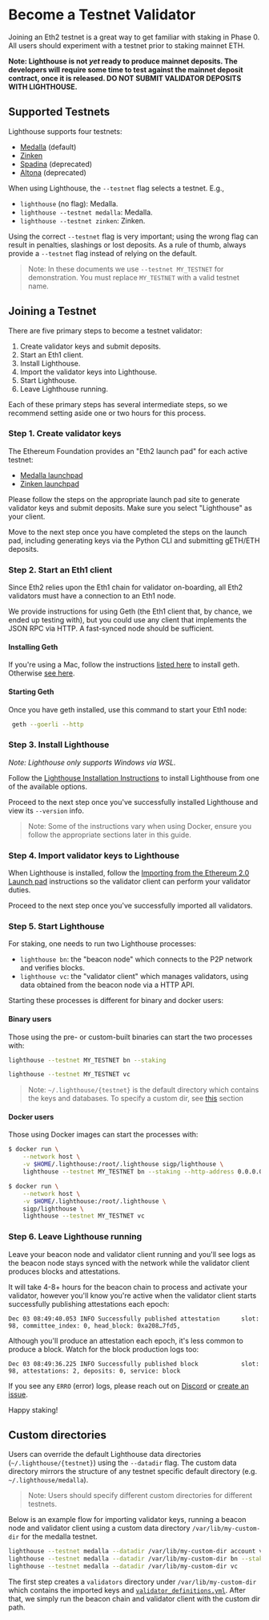 # Become a Testnet Validator

Joining an Eth2 testnet is a great way to get familiar with staking in Phase 0.
All users should experiment with a testnet prior to staking mainnet ETH.

**Note: Lighthouse is not *yet* ready to produce mainnet deposits. The developers will require some
time to test against the mainnet deposit contract, once it is released. DO NOT SUBMIT VALIDATOR
DEPOSITS WITH LIGHTHOUSE.**

## Supported Testnets

Lighthouse supports four testnets:

- [Medalla](https://github.com/goerli/medalla/tree/master/medalla) (default)
- [Zinken](https://github.com/goerli/medalla/tree/master/zinken)
- [Spadina](https://github.com/goerli/medalla/tree/master/spadina) (deprecated)
- [Altona](https://github.com/goerli/medalla/tree/master/altona) (deprecated)

When using Lighthouse, the `--testnet` flag selects a testnet. E.g.,

- `lighthouse` (no flag): Medalla.
- `lighthouse --testnet medalla`: Medalla.
- `lighthouse --testnet zinken`: Zinken.

Using the correct `--testnet` flag is very important; using the wrong flag can
result in penalties, slashings or lost deposits. As a rule of thumb, always
provide a `--testnet` flag instead of relying on the default.

> Note: In these documents we use `--testnet MY_TESTNET` for demonstration. You
> must replace `MY_TESTNET` with a valid testnet name.

## Joining a Testnet

There are five primary steps to become a testnet validator:

1. Create validator keys and submit deposits.
1. Start an Eth1 client.
1. Install Lighthouse.
1. Import the validator keys into Lighthouse.
1. Start Lighthouse.
1. Leave Lighthouse running.

Each of these primary steps has several intermediate steps, so we recommend
setting aside one or two hours for this process.

### Step 1. Create validator keys

The Ethereum Foundation provides an "Eth2 launch pad" for each active testnet:

- [Medalla launchpad](https://medalla.launchpad.ethereum.org/)
- [Zinken launchpad](https://zinken.launchpad.ethereum.org/)

Please follow the steps on the appropriate launch pad site to generate
validator keys and submit deposits. Make sure you select "Lighthouse" as your
client.

Move to the next step once you have completed the steps on the launch pad,
including generating keys via the Python CLI and submitting gETH/ETH deposits.

### Step 2. Start an Eth1 client

Since Eth2 relies upon the Eth1 chain for validator on-boarding, all Eth2 validators must have a connection to an Eth1 node.

We provide instructions for using Geth (the Eth1 client that, by chance, we ended up testing with), but you could use any client that implements the JSON RPC via HTTP. A fast-synced node should be sufficient.

#### Installing Geth

If you're using a Mac, follow the instructions [listed here](https://github.com/ethereum/go-ethereum/wiki/Installation-Instructions-for-Mac) to install geth. Otherwise [see here](https://github.com/ethereum/go-ethereum/wiki/Installing-Geth).

#### Starting Geth

Once you have geth installed, use this command to start your Eth1 node:

```bash
 geth --goerli --http
```

### Step 3. Install Lighthouse

*Note: Lighthouse only supports Windows via WSL.*

Follow the [Lighthouse Installation Instructions](./installation.md) to install
Lighthouse from one of the available options.

Proceed to the next step once you've successfully installed Lighthouse and view
its `--version` info.

> Note: Some of the instructions vary when using Docker, ensure you follow the
> appropriate sections later in this guide.

### Step 4. Import validator keys to Lighthouse

When Lighthouse is installed, follow the [Importing from the Ethereum 2.0 Launch
pad](./validator-import-launchpad.md) instructions so the validator client can
perform your validator duties.

Proceed to the next step once you've successfully imported all validators.

### Step 5. Start Lighthouse

For staking, one needs to run two Lighthouse processes:

- `lighthouse bn`: the "beacon node" which connects to the P2P network and
	verifies blocks.
- `lighthouse vc`: the "validator client" which manages validators, using data
	obtained from the beacon node via a HTTP API.

Starting these processes is different for binary and docker users:

#### Binary users

Those using the pre- or custom-built binaries can start the two processes with:

```bash
lighthouse --testnet MY_TESTNET bn --staking
```

```bash
lighthouse --testnet MY_TESTNET vc
```

> Note: `~/.lighthouse/{testnet}` is the default directory which contains the keys and databases.
> To specify a custom dir, see [this](#custom-directories) section 

#### Docker users

Those using Docker images can start the processes with:

```bash
$ docker run \
	--network host \
	-v $HOME/.lighthouse:/root/.lighthouse sigp/lighthouse \
	lighthouse --testnet MY_TESTNET bn --staking --http-address 0.0.0.0
```

```bash
$ docker run \
	--network host \
	-v $HOME/.lighthouse:/root/.lighthouse \
	sigp/lighthouse \
	lighthouse --testnet MY_TESTNET vc
```

### Step 6. Leave Lighthouse running

Leave your beacon node and validator client running and you'll see logs as the
beacon node stays synced with the network while the validator client produces
blocks and attestations.

It will take 4-8+ hours for the beacon chain to process and activate your
validator, however you'll know you're active when the validator client starts
successfully publishing attestations each epoch:

```
Dec 03 08:49:40.053 INFO Successfully published attestation      slot: 98, committee_index: 0, head_block: 0xa208…7fd5,
```

Although you'll produce an attestation each epoch, it's less common to produce a
block. Watch for the block production logs too:

```
Dec 03 08:49:36.225 INFO Successfully published block            slot: 98, attestations: 2, deposits: 0, service: block
```

If you see any `ERRO` (error) logs, please reach out on
[Discord](https://discord.gg/cyAszAh) or [create an
issue](https://github.com/sigp/lighthouse/issues/new).

Happy staking!


## Custom directories

Users can override the default Lighthouse data directories (`~/.lighthouse/{testnet}`) using the `--datadir` flag. The custom data directory mirrors the structure of any testnet specific default directory (e.g. `~/.lighthouse/medalla`).

> Note: Users should specify different custom directories for different testnets. 

Below is an example flow for importing validator keys, running a beacon node and validator client using a custom data directory `/var/lib/my-custom-dir` for the medalla testnet.

```bash
lighthouse --testnet medalla --datadir /var/lib/my-custom-dir account validator import --directory <PATH-TO-LAUNCHPAD-KEYS-DIRECTORY>
lighthouse --testnet medalla --datadir /var/lib/my-custom-dir bn --staking
lighthouse --testnet medalla --datadir /var/lib/my-custom-dir vc
```
The first step creates a `validators` directory under `/var/lib/my-custom-dir` which contains the imported keys and [`validator_definitions.yml`](./validator-management.md). 
After that, we simply run the beacon chain and validator client with the custom dir path. 
